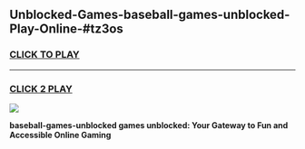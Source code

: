 
## Unblocked-Games-baseball-games-unblocked-Play-Online-#tz3os
<h3>
<a href="https://premium.freeplayer.one?title=baseball-games-unblocked&ref=27F">CLICK TO PLAY</a></h3>
<hr>

<h3>
<a href="https://premium.freeplayer.one?title=baseball-games-unblocked&ref=27F">CLICK 2 PLAY</a>
  
</h3>

<a href="https://premium.freeplayer.one?title=baseball-games-unblocked&ref=27F"><img src="https://clearcache.store/games.png"></a>


**baseball-games-unblocked games unblocked: Your Gateway to Fun and Accessible Online Gaming**
